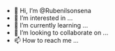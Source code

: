 - 👋 Hi, I’m @Rubenilsonsena
- 👀 I’m interested in ...
- 🌱 I’m currently learning ...
- 💞️ I’m looking to collaborate on ...
- 📫 How to reach me ...

<!---
Rubenilsonsena/Rubenilsonsena is a ✨ special ✨ repository because its `README.md` (this file) appears on your GitHub profile.
You can click the Preview link to take a look at your changes.
--->
